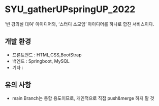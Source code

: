 # SYU_gatherUPspringUP_2022
‘빈 강의실 대여’ 아이디어와, ‘스터디 소모임’ 아이디어를 하나로 합친 서비스이다.

## 개발 환경
 - 프론트앤드 : HTML,CSS,BootStrap
 - 백엔드 : Springboot, MySQL
 - 기타 : 

## 유의 사항
 - main Branch는 통합 용도이므로, 개인적으로 직접 push&merge 하지 말 것
